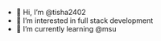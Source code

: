 - 👋 Hi, I’m @tisha2402
- 👀 I’m interested in full stack development
- 🌱 I’m currently learning @msu

<!---
tisha2402/tisha2402 is a ✨ special ✨ repository because its `README.md` (this file) appears on your GitHub profile.
You can click the Preview link to take a look at your changes.
--->
